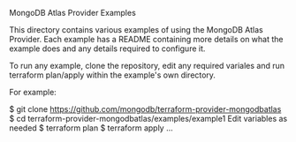 MongoDB Atlas Provider Examples

This directory contains various examples of using the MongoDB Atlas Provider.  Each example has a README containing more details on what the example does and any details required to configure it.

To run any example, clone the repository, edit any required variales and run terraform plan/apply within the example's own directory.

For example:

$ git clone https://github.com/mongodb/terraform-provider-mongodbatlas
$ cd terraform-provider-mongodbatlas/examples/example1
Edit variables as needed
$ terraform plan
$ terraform apply
...
